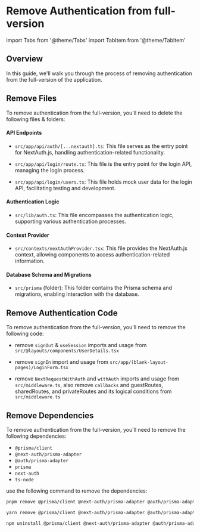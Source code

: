 # Remove Authentication from full-version

import Tabs from '@theme/Tabs'
import TabItem from '@theme/TabItem'

## Overview

In this guide, we'll walk you through the process of removing authentication from the full-version of the application.

## Remove Files

To remove authentication from the full-version, you'll need to delete the following files & folders:

#### API Endpoints

- `src/app/api/auth/[...nextauth].ts`: This file serves as the entry point for NextAuth.js, handling authentication-related functionality.

- `src/app/api/login/route.ts`: This file is the entry point for the login API, managing the login process.

- `src/app/api/login/users.ts`: This file holds mock user data for the login API, facilitating testing and development.

#### Authentication Logic

- `src/lib/auth.ts`: This file encompasses the authentication logic, supporting various authentication processes.

#### Context Provider

- `src/contexts/nextAuthProvider.tsx`: This file provides the NextAuth.js context, allowing components to access authentication-related information.

#### Database Schema and Migrations

- `src/prisma` (folder): This folder contains the Prisma schema and migrations, enabling interaction with the database.

## Remove Authentication Code

To remove authentication from the full-version, you'll need to remove the following code:

- remove `signOut` & `useSession` imports and usage from `src/@layouts/components/UserDetails.tsx`

- remove `signIn` import and usage from `src/app/(blank-layout-pages)/LoginForm.tsx`

- remove `NextRequestWithAuth` and `withAuth` imports and usage from `src/middleware.ts`, also remove `callbacks` and guestRoutes, sharedRoutes, and privateRoutes and its logical conditions from `src/middleware.ts`

## Remove Dependencies

To remove authentication from the full-version, you'll need to remove the following dependencies:

- `@prisma/client`
- `@next-auth/prisma-adapter`
- `@auth/prisma-adapter`
- `prisma`
- `next-auth`
- `ts-node`

use the following command to remove the dependencies:

<Tabs>
<TabItem value="pnpm">

```bash
pnpm remove @prisma/client @next-auth/prisma-adapter @auth/prisma-adapter prisma next-auth ts-node
```

</TabItem>
<TabItem value="yarn">

```bash
yarn remove @prisma/client @next-auth/prisma-adapter @auth/prisma-adapter prisma next-auth ts-node
```

</TabItem>
<TabItem value="npm">

```bash
npm uninstall @prisma/client @next-auth/prisma-adapter @auth/prisma-adapter prisma next-auth ts-node
```

</TabItem>
</Tabs>
